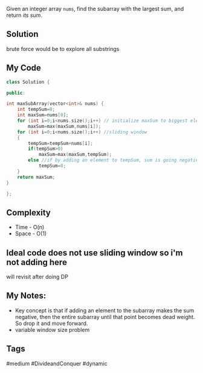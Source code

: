 Given an integer array `nums`, find the subarray with the largest sum, and return _its sum_.

## Solution

brute force would be to explore all substrings

## My Code

```cpp
class Solution {

public:

int maxSubArray(vector<int>& nums) {
	int tempSum=0;
	int maxSum=nums[0];
	for (int i=0;i<nums.size();i++) // initialize maxSum to biggest element in array
		maxSum=max(maxSum,nums[i]);
	for (int i=0;i<nums.size();i++) //sliding window
	{
		tempSum=tempSum+nums[i];
		if(tempSum>0)
			maxSum=max(maxSum,tempSum);
		else //if by adding an element to tempSum, sum is going negative, then all the elements uptill this element are useless. so move the window ahead by resetting tempSum
			tempSum=0;
	}
	return maxSum;
}

};
```

## Complexity
- Time - O(n)
- Space - O(1)


## Ideal code does not use sliding window so i'm not adding here

will revisit after doing DP


## My Notes:
- Key concept is that if adding an element to the subarray makes the sum negative, then the entire subarray until that point becomes dead weight. So drop it and move forward.
- variable window size problem

## Tags

#medium #DivideandConquer #dynamic 